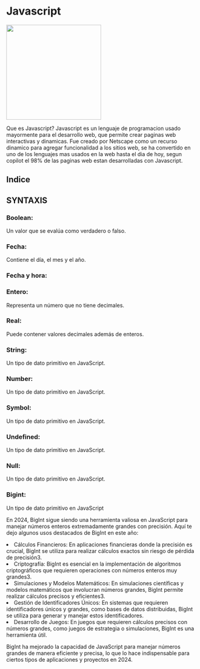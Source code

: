 # Javascript


<img src="https://i.giphy.com/media/v1.Y2lkPTc5MGI3NjExdHVyY3UwYTRnZGwzdHFpeHR6Yndkbnpob2g5ZjBsdHIyMjlvOWp4dSZlcD12MV9pbnRlcm5hbF9naWZfYnlfaWQmY3Q9Zw/iIqmM5tTjmpOB9mpbn/giphy.gif" width='250'>

Que es Javascript?
Javascript es un lenguaje de programacion usado mayormente para el desarrollo web, que permite crear paginas web interactivas y dinamicas. Fue creado por Netscape como un recurso dinamico para agregar funcionalidad a los sitios web, se ha convertido en uno de los lenguajes mas usados en la web hasta el dia de hoy, segun copilot el 98% de las paginas web estan desarrolladas con Javascript. 
<H2>Indice</H2>

<h2> SYNTAXIS</h2>
<dt><h3>Boolean:</h3> 
  <p>Un valor que se evalúa como verdadero o falso. </p></dt>
<dt><h3>Fecha:</h3> 
  <p>Contiene el día, el mes y el año. </p></dt>
<dt><h3>Fecha y hora:</h3> 
  <p><Combina el tipo fecha y un valor que representa el tiempo transcurrido desde la medianoche. </p> </dt>
<dt><h3>Entero:</h3> 
  <p>Representa un número que no tiene decimales.</p> </dt>
<dt><h3>Real:</h3> <p>Puede contener valores decimales además de enteros.</p> </dt>
<dt><h3>String:</h3><p> Un tipo de dato primitivo en JavaScript.</p> </dt>
<dt><h3>Number:</h3> <p>Un tipo de dato primitivo en JavaScript.</p> </dt>
<dt><h3>Symbol:</h3> <p>Un tipo de dato primitivo en JavaScript.</p> </dt>
<dt><h3>Undefined:</h3> <p>Un tipo de dato primitivo en JavaScript.</p></dt> 
<dt><h3>Null:</h3> <p>Un tipo de dato primitivo en JavaScript. </p></dt>
<dt><h3>Bigint:</h3> <p>Un tipo de dato primitivo en JavaScript</p></dt>
    
<p>En 2024, BigInt sigue siendo una herramienta valiosa en JavaScript para manejar números enteros extremadamente grandes con precisión. Aquí te dejo algunos usos destacados de BigInt en este año:</p>

<li>Cálculos Financieros: En aplicaciones financieras donde la precisión es crucial, BigInt se utiliza para realizar cálculos exactos sin riesgo de pérdida de precisión3.</li>

<li>Criptografía: BigInt es esencial en la implementación de algoritmos criptográficos que requieren operaciones con números enteros muy grandes3.</li>

<li>Simulaciones y Modelos Matemáticos: En simulaciones científicas y modelos matemáticos que involucran números grandes, BigInt permite realizar cálculos precisos y eficientes3.</li>

<li>Gestión de Identificadores Únicos: En sistemas que requieren identificadores únicos y grandes, como bases de datos distribuidas, BigInt se utiliza para generar y manejar estos identificadores.</li>

<li>Desarrollo de Juegos: En juegos que requieren cálculos precisos con números grandes, como juegos de estrategia o simulaciones, BigInt es una herramienta útil.</li>

<p>BigInt ha mejorado la capacidad de JavaScript para manejar números grandes de manera eficiente y precisa, lo que lo hace indispensable para ciertos tipos de aplicaciones y proyectos en 2024.</p>

















